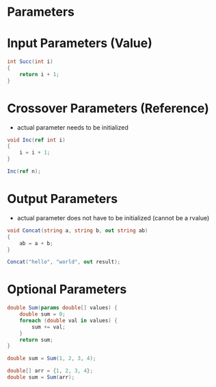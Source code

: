 # Parameters

# Input Parameters (Value)

```csharp
int Succ(int i)
{
	return i + 1;
}
```

# Crossover Parameters (Reference)

- actual parameter needs to be initialized

```csharp
void Inc(ref int i)
{
	i = i + 1;
}

Inc(ref n);
```

# Output Parameters

- actual parameter does not have to be initialized (cannot be a rvalue)

```csharp
void Concat(string a, string b, out string ab)
{
	ab = a + b;
}

Concat("hello", "world", out result);
```

# Optional Parameters

```csharp
double Sum(params double[] values) {
	double sum = 0;
	foreach (double val in values) {
		sum += val;
	}
	return sum;
}
```

```csharp
double sum = Sum(1, 2, 3, 4);

double[] arr = {1, 2, 3, 4};
double sum = Sum(arr);
```
